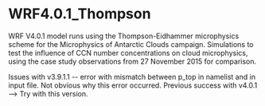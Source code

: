 # WRF4.0.1_Thompson
WRF V4.0.1 model runs using the Thompson-Eidhammer microphysics scheme for the Microphysics of Antarctic Clouds campaign. Simulations to test the influence of CCN number concentrations on cloud microphysics, using the case study observations from 27 November 2015 for comparison.

Issues with v3.9.1.1 -- error with mismatch between p_top in namelist and in input file. Not obvious why this error occurred.
Previous success with v4.0.1 --> Try with this version.
